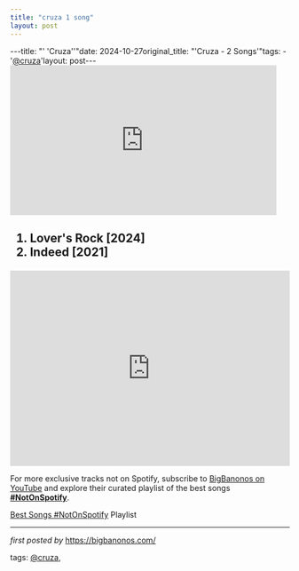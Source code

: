 ```yaml
---
title: "cruza 1 song"
layout: post
---
```

---title: "' 'Cruza''"date: 2024-10-27original_title: "'Cruza - 2 Songs'"tags:  - '[@cruza](/tags/cruza/)'layout: post---<iframe frameborder="0" height="270" src="https://youtube.com/embed/8ucKw7gG1Wg" width="480"></iframe><h2><ol><li>Lover's Rock [2024]</li><li>Indeed [2021]</li></ol></h2><iframe src="https://open.spotify.com/embed/playlist/1fL1lcDhFHsH6hY00t2w6t?utm_source=generator" width="100%" height="352" frameBorder="0" allowfullscreen="" allow="autoplay; clipboard-write; encrypted-media; fullscreen; picture-in-picture" loading="lazy"></iframe><!--Subscribe and Playlist Links--><div>    <p>For more exclusive tracks not on Spotify, subscribe to <a href="https://www.youtube.com/[@BigBanonos](/tags/BigBanonos/)" target="_blank">BigBanonos on YouTube</a> and explore their curated playlist of the best songs <strong>[#NotOnSpotify](/tags/NotOnSpotify/)</strong>.</p>    <p><a href="https://www.youtube.com/playlist?list=PLtuNtuTatqI0kFahUCbtbfenC_ET5O_tr" target="_blank">Best Songs [#NotOnSpotify](/tags/NotOnSpotify/) Playlist<br /></a></p></div><hr /><p><em>first posted by</em> <a href="https://bigbanonos.com/" rel="noopener" target="_new">https://bigbanonos.com/</a></p><p>tags: [@cruza](/tags/cruza/),</p>